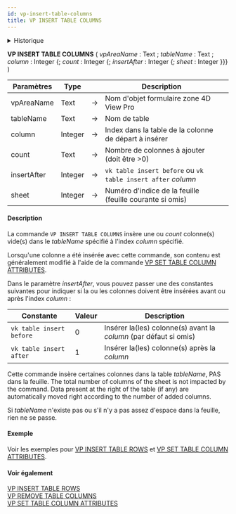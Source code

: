 ```yaml
---
id: vp-insert-table-columns
title: VP INSERT TABLE COLUMNS
---
```


<details><summary>Historique</summary>

| Release | Modifications |
| ------- | ------------- |
| 19 R7   | Ajout         |

</details>

<!-- REF #_method_.VP INSERT TABLE COLUMNS.Syntax -->

**VP INSERT TABLE COLUMNS** ( _vpAreaName_ : Text ; _tableName_ : Text ; _column_ : Integer {; _count_ : Integer {; _insertAfter_ : Integer {; _sheet_ : Integer }}} )<!-- END REF -->

<!-- REF #_method_.VP INSERT TABLE COLUMNS.Params -->

| Paramètres  | Type    |    | Description                                                                 |                  |
| ----------- | ------- | -- | --------------------------------------------------------------------------- | ---------------- |
| vpAreaName  | Text    | -> | Nom d'objet formulaire zone 4D View Pro                                     |                  |
| tableName   | Text    | -> | Nom de table                                                                |                  |
| column      | Integer | -> | Index dans la table de la colonne de départ à insérer                       |                  |
| count       | Text    | -> | Nombre de colonnes à ajouter (doit être >0)              |                  |
| insertAfter | Integer | -> | `vk table insert before` ou `vk table insert after` _column_                |                  |
| sheet       | Integer | -> | Numéro d'indice de la feuille (feuille courante si omis) | <!-- END REF --> |

#### Description

La commande `VP INSERT TABLE COLUMNS` <!-- REF #_method_.VP INSERT TABLE COLUMNS.Summary --> insère une ou _count_ colonne(s) vide(s) dans le _tableName_ spécifié à l'index _column_ spécifié<!-- END REF -->.

Lorsqu'une colonne a été insérée avec cette commande, son contenu est généralement modifié à l'aide de la commande [VP SET TABLE COLUMN ATTRIBUTES](vp-set-table-column-attributes.md).

Dans le paramètre _insertAfter_, vous pouvez passer une des constantes suivantes pour indiquer si la ou les colonnes doivent être insérées avant ou après l'index _column_ :

| Constante                | Valeur | Description                                                                                                                |
| ------------------------ | ------ | -------------------------------------------------------------------------------------------------------------------------- |
| `vk table insert before` | 0      | Insérer la(les) colonne(s) avant la _column_ (par défaut si omis) |
| `vk table insert after`  | 1      | Insérer la(les) colonne(s) après la _column_                                         |

Cette commande insère certaines colonnes dans la table _tableName_, PAS dans la feuille. The total number of columns of the sheet is not impacted by the command. Data present at the right of the table (if any) are automatically moved right according to the number of added columns.

Si _tableName_ n'existe pas ou s'il n'y a pas assez d'espace dans la feuille, rien ne se passe.

#### Exemple

Voir les exemples pour [VP INSERT TABLE ROWS](vp-insert-table-rows.md) et [VP SET TABLE COLUMN ATTRIBUTES](vp-set-table-column-attributes.md).

#### Voir également

[VP INSERT TABLE ROWS](vp-insert-table-rows.md)<br/>
[VP REMOVE TABLE COLUMNS](vp-remove-table-columns.md)<br/>
[VP SET TABLE COLUMN ATTRIBUTES](vp-set-table-column-attributes.md)
